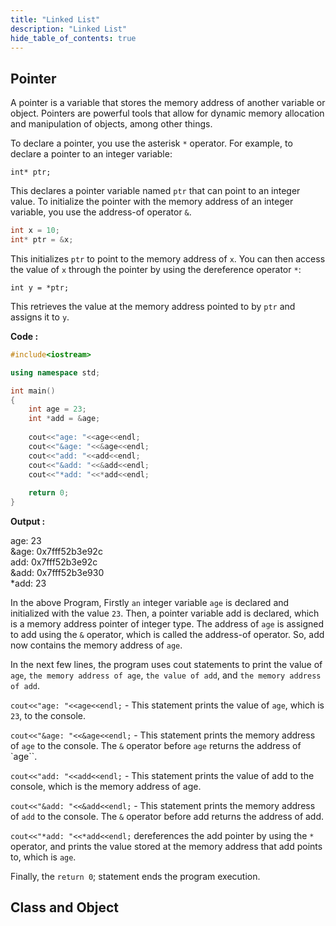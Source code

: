 ```yaml
---
title: "Linked List"
description: "Linked List"
hide_table_of_contents: true
---
```


## Pointer 

A pointer is a variable that stores the memory address of another variable or object. Pointers are powerful tools that allow for dynamic memory allocation and manipulation of objects, among other things.

To declare a pointer, you use the asterisk `*` operator. For example, to declare a pointer to an integer variable:

```int* ptr;```

This declares a pointer variable named `ptr` that can point to an integer value. To initialize the pointer with the memory address of an integer variable, you use the address-of operator `&`.

```cpp
int x = 10;
int* ptr = &x;
```

This initializes `ptr` to point to the memory address of `x`. You can then access the value of `x` through the pointer by using the dereference operator `*`:

`int y = *ptr;`

This retrieves the value at the memory address pointed to by `ptr` and assigns it to `y`.

**Code :**

```cpp
#include<iostream>

using namespace std;

int main()
{
    int age = 23;
    int *add = &age;
    
    cout<<"age: "<<age<<endl;
    cout<<"&age: "<<&age<<endl;
    cout<<"add: "<<add<<endl;
    cout<<"&add: "<<&add<<endl;
    cout<<"*add: "<<*add<<endl;
    
    return 0;
}
```

**Output :**

age: 23 <br/>
&age: 0x7fff52b3e92c <br/>
add: 0x7fff52b3e92c <br/>
&add: 0x7fff52b3e930 <br/>
*add: 23

In the above Program, Firstly `an` integer variable `age` is declared and initialized with the value `23`. Then, a pointer variable add is declared, which is a memory address pointer of integer type. The address of `age` is assigned to add using the `&` operator, which is called the address-of operator. So, add now contains the memory address of `age`.

In the next few lines, the program uses cout statements to print the value of `age`, `the memory address of age`, `the value of add`, and `the memory address of add`. <br/>

```cout<<"age: "<<age<<endl;``` - This statement prints the value of `age`, which is `23`, to the console.<br/>

```cout<<"&age: "<<&age<<endl;``` - This statement prints the memory address of `age` to the console. The `&` operator before `age` returns the address of `age``. <br/>

```cout<<"add: "<<add<<endl;``` - This statement prints the value of add to the console, which is the memory address of age. <br/>

```cout<<"&add: "<<&add<<endl;``` - This statement prints the memory address of `add` to the console. The `&` operator before add returns the address of add.

```cout<<"*add: "<<*add<<endl;```  dereferences the add pointer by using the `*` operator, and prints the value stored at the memory address that add points to, which is `age`.

Finally, the `return 0`; statement ends the program execution.

## Class and Object

